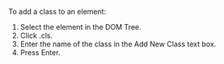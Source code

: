 To add a class to an element:

1. Select the element in the DOM Tree.
2. Click .cls.
3. Enter the name of the class in the Add New Class text box.
4. Press Enter.
